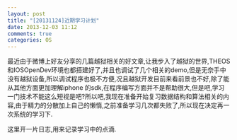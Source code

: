 ```yaml
---
layout: post
title: "[20131124]近期学习计划"
date: 2013-12-03 11:12
comments: true
categories: OS
---
```

最近由于微博上好友分享的几篇越狱相关的好文章,让我步入了越狱的世界,THEOS和IOSOpenDev环境也都搭建好了,并且也调试了几个相关的demo,但是无奈手中没有越狱设备,所以调试程序也极不方便,况且越狱开发目前来看前景也不好,除了能从其他方面更加理解iphone 的sdk,在程序编写方面并不是帮助很大,但是吧,学习一门技术不能这么短视是吧?所以吧,我现在准备开始复习数据结构和算法相关的内容,由于精力的分散加上自己的懒惰,之前准备学习几次都失败了,所以现在决定再一次系统的学习下.

这里开一片日志,用来记录学习中的点滴.